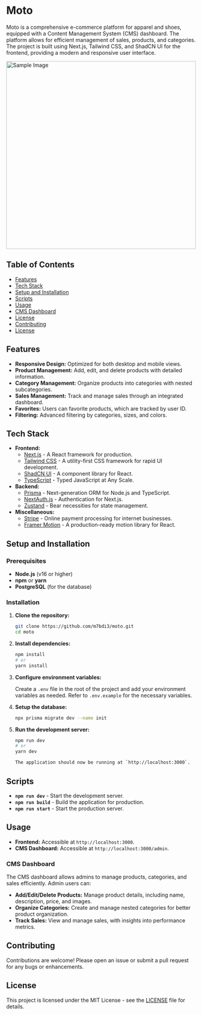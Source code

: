 # Moto

Moto is a comprehensive e-commerce platform for apparel and shoes, equipped with a Content Management System (CMS) dashboard. The platform allows for efficient management of sales, products, and categories. The project is built using Next.js, Tailwind CSS, and ShadCN UI for the frontend, providing a modern and responsive user interface.

<img src="https://utfs.io/f/092d2503-4050-4e3b-b163-7a8d4b3f25d7-pfgf2p.png" alt="Sample Image" width="100%" height= "500"/>



## Table of Contents

- [Features](#features)
- [Tech Stack](#tech-stack)
- [Setup and Installation](#setup-and-installation)
- [Scripts](#scripts)
- [Usage](#usage)
- [CMS Dashboard](#cms-dashboard)
- [License](LICENSE)
- [Contributing](#contributing)
- [License](#license)

## Features

- **Responsive Design:** Optimized for both desktop and mobile views.
- **Product Management:** Add, edit, and delete products with detailed information.
- **Category Management:** Organize products into categories with nested subcategories.
- **Sales Management:** Track and manage sales through an integrated dashboard.
- **Favorites:** Users can favorite products, which are tracked by user ID.
- **Filtering:** Advanced filtering by categories, sizes, and colors.

## Tech Stack

- **Frontend:**
  - [Next.js](https://nextjs.org/) - A React framework for production.
  - [Tailwind CSS](https://tailwindcss.com/) - A utility-first CSS framework for rapid UI development.
  - [ShadCN UI](https://shadcn.dev/) - A component library for React.
  - [TypeScript](https://www.typescriptlang.org/) - Typed JavaScript at Any Scale.
- **Backend:**
  - [Prisma](https://www.prisma.io/) - Next-generation ORM for Node.js and TypeScript.
  - [NextAuth.js](https://next-auth.js.org/) - Authentication for Next.js.
  - [Zustand](https://github.com/pmndrs/zustand) - Bear necessities for state management.
- **Miscellaneous:**
  - [Stripe](https://stripe.com/) - Online payment processing for internet businesses.
  - [Framer Motion](https://www.framer.com/motion/) - A production-ready motion library for React.

## Setup and Installation

### Prerequisites

- **Node.js** (v16 or higher)
- **npm** or **yarn**
- **PostgreSQL** (for the database)

### Installation

1. **Clone the repository:**

   ```bash
   git clone https://github.com/m7bdi3/moto.git
   cd moto

2. **Install dependencies:**

   ```bash
   npm install
   # or
   yarn install

3. **Configure environment variables:**

   Create a `.env` file in the root of the project and add your environment variables as needed. Refer to `.env.example` for the necessary variables.

4. **Setup the database:**

   ```bash
   npx prisma migrate dev --name init

5. **Run the development server:**

   ```bash
   npm run dev
   # or
   yarn dev
   
   The application should now be running at `http://localhost:3000`.

## Scripts

- **`npm run dev`** - Start the development server.
- **`npm run build`** - Build the application for production.
- **`npm run start`** - Start the production server.

## Usage

- **Frontend:** Accessible at `http://localhost:3000`.
- **CMS Dashboard:** Accessible at `http://localhost:3000/admin`.

### CMS Dashboard

The CMS dashboard allows admins to manage products, categories, and sales efficiently. Admin users can:

- **Add/Edit/Delete Products:** Manage product details, including name, description, price, and images.
- **Organize Categories:** Create and manage nested categories for better product organization.
- **Track Sales:** View and manage sales, with insights into performance metrics.

## Contributing

Contributions are welcome! Please open an issue or submit a pull request for any bugs or enhancements.

## License

This project is licensed under the MIT License - see the [LICENSE](LICENSE) file for details.
